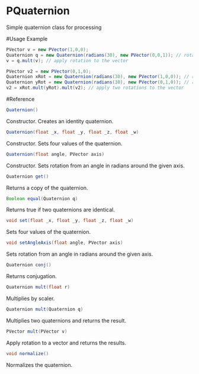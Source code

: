 PQuaternion
===========

Simple quaternion class for processing


#Usage Example

```java
PVector v = new PVector(1,0,0);
Quaternion q = new Quaternion(radians(30), new PVector(0,0,1)); // rotate 30 degrees around z-axis
v = q.mult(v); // apply rotation to the vector
```

```java
PVector v2 = new PVector(0,1,0);
Quaternion xRot = new Quaternion(radians(30), new PVector(1,0,0)); // rotate 30 degrees around x-axis
Quaternion yRot = new Quaternion(radians(30), new PVector(0,1,0)); // rotate 30 degrees around y-axis
v2 = xRot.mult(yRot).mult(v2); // apply two rotations to the vector
```

#Reference

```java
Quaternion()
```

Constructor. Creates an identity quaternion.

```java
Quaternion(float _x, float _y, float _z, float _w)
```

Constructor. Sets four values of the quaternion.

```java
Quaternion(float angle, PVector axis)
```

Constructor. Sets rotation from an angle in radians around the given axis.

```java
Quaternion get()
```

Returns a copy of the quaternion.

```java
Boolean equal(Quaternion q)
```

Returns true if two quaternions are identical.

```java
void set(float _x, float _y, float _z, float _w)
```

Sets four values of the quaternion.

```java
void setAngleAxis(float angle, PVector axis)
```

Sets rotation from an angle in radians around the given axis.

```java
Quaternion conj()
```

Returns conjugation.

```java
Quaternion mult(float r)
```

Multiplies by scaler.

```java
Quaternion mult(Quaternion q)
```

Multiplies two quaternions and returns the result.

```java
PVector mult(PVector v)
```

Apply rotation to a vector and returns the results.

```java
void normalize()
```

Normalizes the quaternion.

